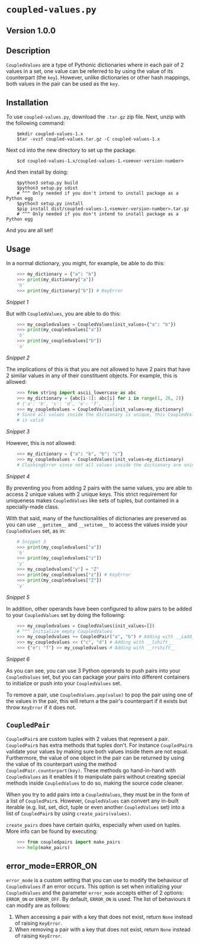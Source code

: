 # `coupled-values.py`

## Version 1.0.0

## **Description**

`CoupledValues` are a type of Pythonic dictionaries where in each pair of 2 values in a set, one value can be referred to by using the value of its counterpart (the `key`). However, unlike dictionaries or other hash mappings, both values in the pair can be used as the `key`.

## **Installation**

To use `coupled-values.py`, download the `.tar.gz` zip file. Next, unzip with the following command:

```shell
    $mkdir coupled-values-1.x
    $tar -xvzf coupled-values.tar.gz -C coupled-values-1.x
```

Next cd into the new directory to set up the package.

```shell
    $cd coupled-values-1.x/coupled-values-1.<semver-version-number>
```

And then install by doing:

```shell
    $python3 setup.py build
    $python3 setup.py sdist
    # ^^^ Only needed if you don't intend to install package as a Python egg
    $python3 setup.py install
    $pip install dist/coupled-values-1.<semver-version-number>.tar.gz
    # ^^^ Only needed if you don't intend to install package as a Python egg
```

And you are all set!

## **Usage**

In a normal dictionary, you might, for example, be able to do this:

```python
    >>> my_dictionary = {"a": "b"}
    >>> print(my_dictionary["a"])
    'b'
    >>> print(my_dictionary["b"]) # KeyError
```

*Snippet 1*

But with `CoupledValues`, you are able to do this:

```python
    >>> my_coupledvalues = CoupledValues(init_values={"a": "b"})
    >>> print(my_coupledvalues["a"])
    'b'
    >>> print(my_coupledvalues["b"])
    'a'
```

*Snippet 2*

The implications of this is that you are not allowed to have 2 pairs that have 2 similar values in any of their constituent objects. For example, this is allowed:

```python
    >>> from string import ascii_lowercase as abc
    >>> my_dictionary = {abc[i-1]: abc[i] for i in range(1, 26, 2)}
    # {'a': 'b', 'c': 'd', 'e': 'f', ...}
    >>> my_coupledvalues = CoupledValues(init_values=my_dictionary)
    # Since all values inside the dictionary is unique, this CoupledValues set
    # is valid
```

*Snippet 3*

However, this is not allowed:

```python
    >>> my_dictionary = {"a": "b", "b": "c"}
    >>> my_coupledvalues = CoupledValues(init_values=my_dictionary)
    # ClashingError since not all values inside the dictionary are unique
```

*Snippet 4*

By preventing you from adding 2 pairs with the same values, you are able to access 2 unique values with 2 unique keys. This strict requirement for uniqueness makes `CoupledValues` like sets of tuples, but contained in a specially-made class.

With that said, many of the functionalities of dictionaries are preserved as you can use `__getitem__` and `__setitem__` to access the values inside your `CoupledValues` set, as in:

```python
    # Snippet 3
    >>> print(my_coupledvalues["a"])
    'b'
    >>> print(my_coupledvalues["z"])
    'y'
    >>> my_coupledvalues["y"] = "Z"
    >>> print(my_coupledvalues["z"]) # KeyError
    >>> print(my_coupledvalues["Z"])
    'y'
```

*Snippet 5*

In addition, other operands have been configured to allow pairs to be added to your `CoupledValues` set by doing the following:

```python
    >>> my_coupledvalues = CoupledValues(init_values=[])
    # ^^^ Initialize empty CoupledValues
    >>> my_coupledvalues += CoupledPair("a", "b") # Adding with __iadd__
    >>> my_coupledvalues << ("c", "d") # Adding with __lshift__
    >>> {"e": "f"} >> my_coupledvalues # Adding with __rrshift__
```

*Snippet 6*

As you can see, you can use 3 Python operands to push pairs into your `CoupledValues` set, but you can package your pairs into different containers to initialize or push into your `CoupledValues` set.

To remove a pair, use `CoupledValues.pop(value)` to pop the pair using one of the values in the pair, this will return a the pair's counterpart if it exists but throw `KeyError` if it does not.

## `CoupledPair`

`CoupledPair`s are custom tuples with 2 values that represent a pair. `CoupledPair`s has extra methods that tuples don't. For instance `CoupledPair`s validate your values by making sure both values inside them are not equal. Furthermore, the value of one object in the pair can be returned by using the value of its counterpart using the method `CoupledPair.counterpart(key)`. These methods go hand-in-hand with `CoupledValues` as it enables it to manipulate pairs without creating special methods inside `CoupledValues` to do so, making the source code cleaner.

When you try to add pairs into a `CoupledValues`, they must be in the form of a list of `CoupledPair`s. However, `CoupledValues` can convert any in-built iterable (e.g. list, set, dict, tuple or even another `CoupledValues` set) into a list of `CoupledPair`s by using `create_pairs(values)`.

`create_pairs` does have certain quirks, especially when used on tuples. More info can be found by executing:

```python
    >>> from coupledpairs import make_pairs
    >>> help(make_pairs)
```

## error_mode=ERROR_ON

`error_mode` is a custom setting that you can use to modify the behaviour of `CoupledValues` if an error occurs. This option is set when initializing your `CoupledValues` and the parameter `error_mode` accepts either of 2 options: `ERROR_ON` or `ERROR_OFF`. By default, `ERROR_ON` is used. The list of behaviours it can modify are as follows:

1. When accessing a pair with a key that does not exist, return `None` instead of raising `KeyError`.
2. When removing a pair with a key that does not exist, return `None` instead of raising `KeyError`.
